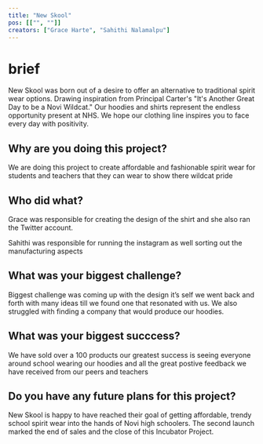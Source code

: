 ```yaml
---
title: "New Skool"
pos: [["", ""]]
creators: ["Grace Harte", "Sahithi Nalamalpu"]
---
```


# brief
New Skool was born out of a desire to offer an alternative to traditional spirit wear options. Drawing inspiration from Principal Carter's "It's Another Great Day to be a Novi Wildcat."
Our hoodies and shirts represent the endless opportunity present at NHS. We hope our clothing line inspires you to face every day with positivity.

## Why are you doing this project?
We are doing this project to create affordable and fashionable spirit wear for students and teachers that they can wear to show there wildcat pride

## Who did what?
Grace was responsible for creating the design of the shirt and she also ran the Twitter account.

Sahithi was responsible for running the instagram as well sorting out the manufacturing aspects 

## What was your biggest challenge?
Biggest challenge was coming up with the design it’s self we went back and forth with many ideas till we found one that resonated with us. We also struggled with finding a company that would produce our hoodies.

## What was your biggest succcess?
We have sold over a 100 products our greatest success is seeing everyone around school wearing our hoodies and all the great postive feedback we have received from our peers and teachers

## Do you have any future plans for this project?
New Skool is happy to have reached their goal of getting affordable, trendy school spirit wear into the hands of Novi high schoolers. The second launch marked the end of sales and the close of this Incubator Project.